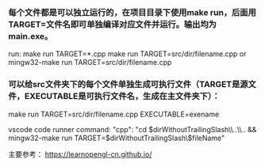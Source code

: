 ### 每个文件都是可以独立运行的，在项目目录下使用make run，后面用TARGET=文件名即可单独编译对应文件并运行。输出均为main.exe。

run: 
make run TARGET=*.cpp 
make run TARGET=src/dir/filename.cpp
or 
mingw32-make run TARGET=src/dir/filename.cpp

### 可以给src文件夹下的每个文件单独生成可执行文件（TARGET是源文件，EXECUTABLE是可执行文件名，生成在主文件夹下）：
make run TARGET=src/dir/filename.cpp EXECUTABLE=exename

vscode code runner command: 
"cpp": "cd $dirWithoutTrailingSlash\\..\\.. && mingw32-make run TARGET=$dirWithoutTrailingSlash\\$fileName"

主要参考：
https://learnopengl-cn.github.io/